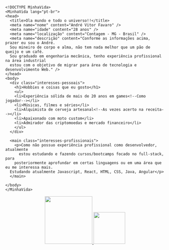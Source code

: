 ~~~
<!DOCTYPE MinhaVida>
<MinhaVida lang="pt-br">
<head>
  <title>Ola mundo e todo o universo!!</title>
  <meta name="nome" content="André Vitor Favaro" />
  <meta name="idade" content="28 anos" />
  <meta name="localização" content="Contagem - MG - Brasil" />
  <meta name="descrição" content="Conforme as informações acima, prazer eu sou o André. 
  Sou mineiro de corpo e alma, não tem nada melhor que um pão de queijo e um café.
  Sou graduado em engenharia mecânica, tenho experiência profissional na área industrial
  estou com o objetivo de migrar para área de tecnologia e desenvolvimento Web." />
</head>
<body>
  <div class="interesses-pessoais">
    <h1>Hobbies e coisas que eu gosto</h1>
    <ul>
    <li>Experiência sólida de mais de 20 anos em games<!--Como jogador--></li>
    <li>Músicas, filmes e séries</li>
    <li>Alquimista de cerveja artesanal<!--As vezes acerto na receita--></li>
    <li>Apaixonado com moto custom</li>
    <li>Admirador das criptomoedas e mercado financeiro</li>
    </ul>
  </div>

  <main class="interesses-profissionais">
    <p>Como não possuo experiência profissional como desenvolvedor, atualmente 
      estou estudando e fazendo cursos/bootcamps focado no full-stack, para
    posteriormente aprofundar em certas linguagens ou em uma área que eu me interessa mais.
  Estudando atualmente Javascript, React, HTML, CSS, Java, Angular</p>
  </main>

</body>
</MinhaVida>
~~~
<div align="center">
  <a href="https://github.com/andrefavaro">
  <img height="150em" src="https://github-readme-stats.vercel.app/api?username=andrefavaro&show_icons=true&theme=dracula&include_all_commits=true&count_private=true"/>
  <img height="100em" src="https://github-readme-stats.vercel.app/api/top-langs/?username=andrefavaro&layout=compact&langs_count=7&theme=dracula"/>
</div>
